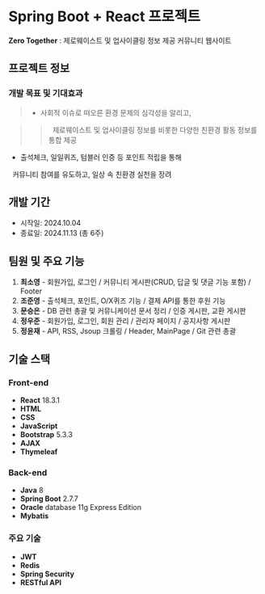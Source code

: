 # Spring Boot + React 프로젝트
**Zero Together** : 제로웨이스트 및 업사이클링 정보 제공 커뮤니티 웹사이트


## 프로젝트 정보


### 개발 목표 및 기대효과
>* 사회적 이슈로 떠오른 환경 문제의 심각성을 알리고,
  
>>  제로웨이스트 및 업사이클링 정보를 비롯한 다양한 친환경 활동 정보를 통합 제공
* 출석체크, 일일퀴즈, 텀블러 인증 등 포인트 적립을 통해
  
  커뮤니티 참여를 유도하고, 일상 속 친환경 실천을 장려


## 개발 기간
* 시작일: 2024.10.04
* 종료일: 2024.11.13 (총 6주)


## 팀원 및 주요 기능
1. **최소영** - 회원가입, 로그인 / 커뮤니티 게시판(CRUD, 답글 및 댓글 기능 포함) / Footer
2. **조준영** - 출석체크, 포인트, O/X퀴즈 기능 / 결제 API를 통한 후원 기능
3. **문승은** - DB 관련 총괄 및 커뮤니케이션 문서 정리 / 인증 게시판, 교환 게시판
4. **정우준** - 회원가입, 로그인, 회원 관리 / 관리자 페이지 / 공지사항 게시판
5. **정윤재** - API, RSS, Jsoup 크롤링 / Header, MainPage / Git 관련 총괄


## 기술 스택

### Front-end
* **React** 18.3.1
* **HTML**
* **CSS**
* **JavaScript**
* **Bootstrap** 5.3.3
* **AJAX**
* **Thymeleaf**


### Back-end
* **Java** 8
* **Spring Boot** 2.7.7
* **Oracle** database 11g Express Edition
* **Mybatis**


### 주요 기술
* **JWT**
* **Redis**
* **Spring Security**
* **RESTful API**

